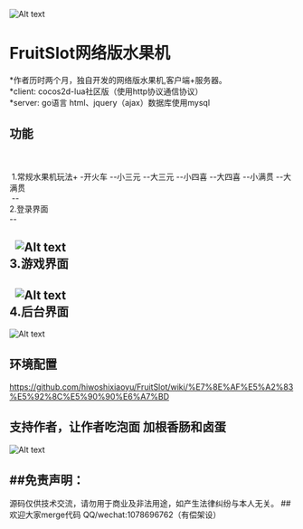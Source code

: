 ![Alt text](https://github.com/hiwoshixiaoyu/FruitSlot/blob/master/readme/icon.jpg)

# FruitSlot网络版水果机

*作者历时两个月，独自开发的网络版水果机,客户端+服务器。
 <br />
*client: cocos2d-lua社区版（使用http协议通信协议）
 <br />
*server: go语言  html、jquery（ajax）数据库使用mysql

## 功能
 <br />
 <br /> 1.常规水果机玩法+ -开火车 --小三元 --大三元 --小四喜 --大四喜 --小满贯 --大满贯  <br />
  --
 <br /> 2.登录界面 <br />
  --
  
   ![Alt text](https://github.com/hiwoshixiaoyu/FruitSlot/blob/master/readme/show1.gif) 
  <br />3.游戏界面  <br />
  --
  
   ![Alt text](https://github.com/hiwoshixiaoyu/FruitSlot/blob/master/readme/show2.gif) 
  <br />4.后台界面  <br />
--

 ![Alt text](https://github.com/hiwoshixiaoyu/FruitSlot/blob/master/readme/background.png)  

 

## 环境配置
https://github.com/hiwoshixiaoyu/FruitSlot/wiki/%E7%8E%AF%E5%A2%83%E5%92%8C%E5%90%90%E6%A7%BD
## 支持作者，让作者吃泡面 加根香肠和卤蛋
 ![Alt text](https://github.com/hiwoshixiaoyu/FruitSlot/blob/master/readme/money.jpg)

##免责声明：
--
 源码仅供技术交流，请勿用于商业及非法用途，如产生法律纠纷与本人无关。
##欢迎大家merge代码
 QQ/wechat:1078696762（有偿架设）
	 


